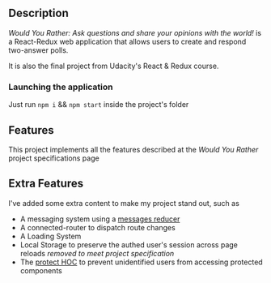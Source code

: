 ## Description

_Would You Rather: Ask questions and share your opinions with the world!_ is a React-Redux web application that allows users to create and respond two-answer polls.

It is also the final project from Udacity's React & Redux course.

### Launching the application

Just run `npm i` && `npm start` inside the project's folder

## Features

This project implements all the features described at the _Would You Rather_ project specifications page

## Extra Features

I've added some extra content to make my project stand out, such as

- A messaging system using a [messages reducer](/src/reducers/messages.js)
- A connected-router to dispatch route changes
- A Loading System
- Local Storage to preserve the authed user's session across page reloads _*removed to meet project specification*_
- The [protect HOC](/src/hocs/protect.js) to prevent unidentified users from accessing protected components
